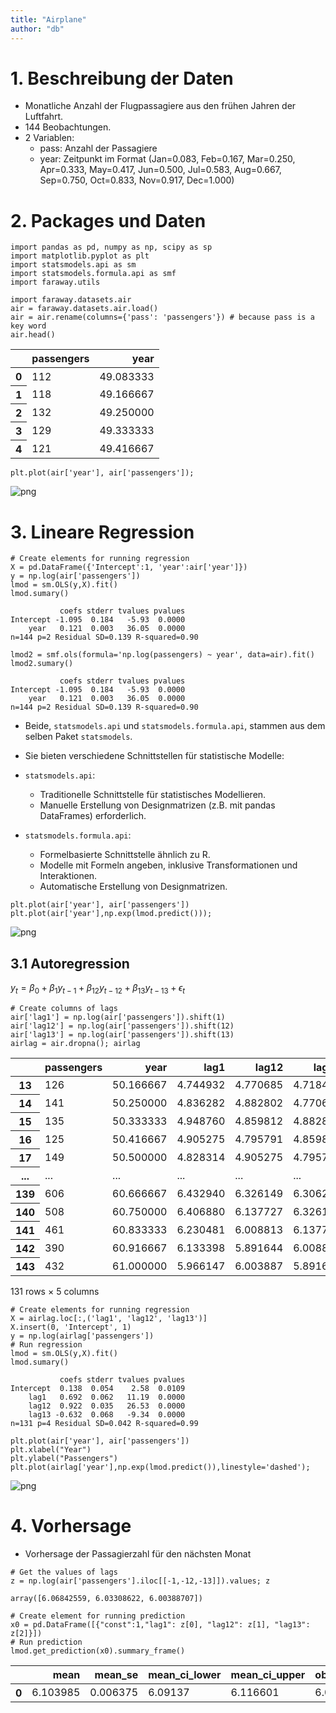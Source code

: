 ```yaml
---
title: "Airplane"
author: "db"
---
```


# 1. Beschreibung der Daten

- Monatliche Anzahl der Flugpassagiere aus den frühen Jahren der Luftfahrt.
- 144 Beobachtungen.
- 2 Variablen:
  - pass: Anzahl der Passagiere
  - year: Zeitpunkt im Format (Jan=0.083, Feb=0.167, Mar=0.250, Apr=0.333, May=0.417, Jun=0.500, Jul=0.583, Aug=0.667, Sep=0.750, Oct=0.833, Nov=0.917, Dec=1.000)

# 2. Packages und Daten

```python=
import pandas as pd, numpy as np, scipy as sp
import matplotlib.pyplot as plt
import statsmodels.api as sm
import statsmodels.formula.api as smf
import faraway.utils
```

```python=
import faraway.datasets.air
air = faraway.datasets.air.load()
air = air.rename(columns={'pass': 'passengers'}) # because pass is a key word
air.head()
```

<table class="dataframe">
  <thead>
<tr style="text-align: right;">
  <th></th>
  <th>passengers</th>
  <th>year</th>
</tr>
  </thead>
  <tbody>
<tr>
  <th>0</th>
  <td>112</td>
  <td>49.083333</td>
</tr>
<tr>
  <th>1</th>
  <td>118</td>
  <td>49.166667</td>
</tr>
<tr>
  <th>2</th>
  <td>132</td>
  <td>49.250000</td>
</tr>
<tr>
  <th>3</th>
  <td>129</td>
  <td>49.333333</td>
</tr>
<tr>
  <th>4</th>
  <td>121</td>
  <td>49.416667</td>
</tr>
  </tbody>
</table>

```python=
plt.plot(air['year'], air['passengers']);
```

![png](Figures\airplane_4_0.png)

# 3. Lineare Regression

```python=
# Create elements for running regression
X = pd.DataFrame({'Intercept':1, 'year':air['year']})
y = np.log(air['passengers'])
lmod = sm.OLS(y,X).fit()
lmod.sumary()
```

               coefs stderr tvalues pvalues
    Intercept -1.095  0.184   -5.93  0.0000
        year   0.121  0.003   36.05  0.0000
    n=144 p=2 Residual SD=0.139 R-squared=0.90

```python=
lmod2 = smf.ols(formula='np.log(passengers) ~ year', data=air).fit()
lmod2.sumary()
```

               coefs stderr tvalues pvalues
    Intercept -1.095  0.184   -5.93  0.0000
        year   0.121  0.003   36.05  0.0000
    n=144 p=2 Residual SD=0.139 R-squared=0.90

- Beide, `statsmodels.api` und `statsmodels.formula.api`, stammen aus dem selben Paket `statsmodels`.

- Sie bieten verschiedene Schnittstellen für statistische Modelle:

- `statsmodels.api`:
  
  - Traditionelle Schnittstelle für statistisches Modellieren.
  - Manuelle Erstellung von Designmatrizen (z.B. mit pandas DataFrames) erforderlich.

- `statsmodels.formula.api`:
  
  - Formelbasierte Schnittstelle ähnlich zu R.
  - Modelle mit Formeln angeben, inklusive Transformationen und Interaktionen.
  - Automatische Erstellung von Designmatrizen.

```python=
plt.plot(air['year'], air['passengers'])
plt.plot(air['year'],np.exp(lmod.predict()));
```

![png](Figures\airplane_12_0.png)

## 3.1 Autoregression

$y_t = \beta_0 + \beta_1 y_{t-1} + \beta_{12} y_{t-12} + \beta_{13} y_{t-13} + \epsilon_t$

```python=
# Create columns of lags
air['lag1'] = np.log(air['passengers']).shift(1)
air['lag12'] = np.log(air['passengers']).shift(12)
air['lag13'] = np.log(air['passengers']).shift(13)
airlag = air.dropna(); airlag
```

<table class="dataframe">
  <thead>
<tr style="text-align: right;">
  <th></th>
  <th>passengers</th>
  <th>year</th>
  <th>lag1</th>
  <th>lag12</th>
  <th>lag13</th>
</tr>
  </thead>
  <tbody>
<tr>
  <th>13</th>
  <td>126</td>
  <td>50.166667</td>
  <td>4.744932</td>
  <td>4.770685</td>
  <td>4.718499</td>
</tr>
<tr>
  <th>14</th>
  <td>141</td>
  <td>50.250000</td>
  <td>4.836282</td>
  <td>4.882802</td>
  <td>4.770685</td>
</tr>
<tr>
  <th>15</th>
  <td>135</td>
  <td>50.333333</td>
  <td>4.948760</td>
  <td>4.859812</td>
  <td>4.882802</td>
</tr>
<tr>
  <th>16</th>
  <td>125</td>
  <td>50.416667</td>
  <td>4.905275</td>
  <td>4.795791</td>
  <td>4.859812</td>
</tr>
<tr>
  <th>17</th>
  <td>149</td>
  <td>50.500000</td>
  <td>4.828314</td>
  <td>4.905275</td>
  <td>4.795791</td>
</tr>
<tr>
  <th>...</th>
  <td>...</td>
  <td>...</td>
  <td>...</td>
  <td>...</td>
  <td>...</td>
</tr>
<tr>
  <th>139</th>
  <td>606</td>
  <td>60.666667</td>
  <td>6.432940</td>
  <td>6.326149</td>
  <td>6.306275</td>
</tr>
<tr>
  <th>140</th>
  <td>508</td>
  <td>60.750000</td>
  <td>6.406880</td>
  <td>6.137727</td>
  <td>6.326149</td>
</tr>
<tr>
  <th>141</th>
  <td>461</td>
  <td>60.833333</td>
  <td>6.230481</td>
  <td>6.008813</td>
  <td>6.137727</td>
</tr>
<tr>
  <th>142</th>
  <td>390</td>
  <td>60.916667</td>
  <td>6.133398</td>
  <td>5.891644</td>
  <td>6.008813</td>
</tr>
<tr>
  <th>143</th>
  <td>432</td>
  <td>61.000000</td>
  <td>5.966147</td>
  <td>6.003887</td>
  <td>5.891644</td>
</tr>
  </tbody>
</table>
<p>131 rows × 5 columns</p>

```python=
# Create elements for running regression
X = airlag.loc[:,('lag1', 'lag12', 'lag13')]
X.insert(0, 'Intercept', 1)
y = np.log(airlag['passengers'])
# Run regression
lmod = sm.OLS(y,X).fit()
lmod.sumary()
```

               coefs stderr tvalues pvalues
    Intercept  0.138  0.054    2.58  0.0109
        lag1   0.692  0.062   11.19  0.0000
        lag12  0.922  0.035   26.53  0.0000
        lag13 -0.632  0.068   -9.34  0.0000
    n=131 p=4 Residual SD=0.042 R-squared=0.99

```python=
plt.plot(air['year'], air['passengers'])
plt.xlabel("Year")
plt.ylabel("Passengers")
plt.plot(airlag['year'],np.exp(lmod.predict()),linestyle='dashed');
```

![png](Figures\airplane_17_0.png)

# 4. Vorhersage

- Vorhersage der Passagierzahl für den nächsten Monat

```python=
# Get the values of lags
z = np.log(air['passengers'].iloc[[-1,-12,-13]]).values; z
```

    array([6.06842559, 6.03308622, 6.00388707])

```python=
# Create element for running prediction
x0 = pd.DataFrame([{"const":1,"lag1": z[0], "lag12": z[1], "lag13": z[2]}])
# Run prediction
lmod.get_prediction(x0).summary_frame()
```

<table class="dataframe">
  <thead>
<tr style="text-align: right;">
  <th></th>
  <th>mean</th>
  <th>mean_se</th>
  <th>mean_ci_lower</th>
  <th>mean_ci_upper</th>
  <th>obs_ci_lower</th>
  <th>obs_ci_upper</th>
</tr>
  </thead>
  <tbody>
<tr>
  <th>0</th>
  <td>6.103985</td>
  <td>0.006375</td>
  <td>6.09137</td>
  <td>6.116601</td>
  <td>6.020619</td>
  <td>6.187351</td>
</tr>
  </tbody>
</table>
